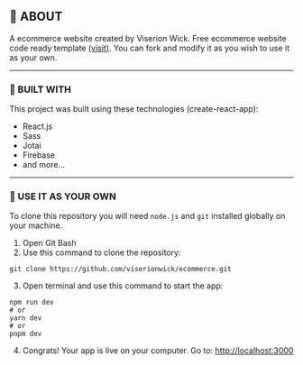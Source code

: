## 🐲 ABOUT
A ecommerce website created by Viserion Wick.
Free ecommerce website code ready template [(visit)](https://viserionwick-balenciaga.netlify.app). You can fork and modify it as you wish to use it as your own.
___

### 🧱 BUILT WITH
This project was built using these technologies (create-react-app):
+ React.js
+ Sass
+ Jotai
+ Firebase
+ and more...
___

### 🔧 USE IT AS YOUR OWN
To clone this repository you will need `node.js` and `git` installed globally on your machine.

1. Open Git Bash
2. Use this command to clone the repository:
```
git clone https://github.com/viserionwick/ecommerce.git
```
3. Open terminal and use this command to start the app:
```
npm run dev
# or
yarn dev
# or
pnpm dev
```
4. Congrats! Your app is live on your computer. Go to: [http://localhost:3000](http://localhost:3000)
